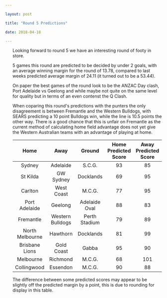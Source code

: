 ```yaml
---

layout: post

title: "Round 5 Predictions"

date: 2018-04-18

---
```


<ul class="post">

<div class="blurb">

<p>Looking forward to round 5 we have an interesting round of footy in store.</p>
<p>5 games this round are predicted to be decided by under 2 goals, with an average winning margin for the round of 13.78, compared to last weeks predicted average margin of 24.11 (it turned out to be a 53.44).</p>
<p>On paper the best games of the round look to be the ANZAC Day clash, Port Adelaide vs Geelong and while maybe not quite on the same level for quality but in terms of an even contenst the Q Clash.</p>
<p>When coparing this round's predictions with the punters the only disagreement is between Fremantle and the Western Bulldogs, with SEARS predicting a 10 point Bulldogs win, while the line is 10.5 points the other way. There is a good chance that this is unfair on Fremantle as the current method of calculating home field advantage does not yet give the Western Australian teams with an advantage of playing at home.</p>

<table> <col width = "200"> <col width = "200"> <col width = "200"> <col width = "200"> <col width = "200"> <col width = "200"> <col width = "200">   <thead>     <tr style="text-align: center;" style="text-align: right;">       <th>Home</th>       <th>Away</th>       <th>Ground</th>       <th>Home Predicted Score</th>       <th>Away Predicted Score</th>       <th>Predicted Margin</th>       <th>Home Prob</th>     </tr style="text-align: center;">   </thead>   <tbody>     <tr style="text-align: center;">       <td>Sydney</td>       <td>Adelaide</td>       <td>S.C.G.</td>       <td>93</td>       <td>85</td>       <td>8</td>       <td>0.596066</td>     </tr style="text-align: center;">     <tr style="text-align: center;">       <td>St Kilda</td>       <td>GW Sydney</td>       <td>Docklands</td>       <td>69</td>       <td>95</td>       <td>-27</td>       <td>0.225643</td>     </tr style="text-align: center;">     <tr style="text-align: center;">       <td>Carlton</td>       <td>West Coast</td>       <td>M.C.G.</td>       <td>77</td>       <td>95</td>       <td>-18</td>       <td>0.304095</td>     </tr style="text-align: center;">     <tr style="text-align: center;">       <td>Port Adelaide</td>       <td>Geelong</td>       <td>Adelaide Oval</td>       <td>88</td>       <td>83</td>       <td>4</td>       <td>0.547988</td>     </tr style="text-align: center;">     <tr style="text-align: center;">       <td>Fremantle</td>       <td>Western Bulldogs</td>       <td>Perth Stadium</td>       <td>79</td>       <td>89</td>       <td>-10</td>       <td>0.388535</td>     </tr style="text-align: center;">     <tr style="text-align: center;">       <td>North Melbourne</td>       <td>Hawthorn</td>       <td>Docklands</td>       <td>81</td>       <td>99</td>       <td>-18</td>       <td>0.305753</td>     </tr style="text-align: center;">     <tr style="text-align: center;">       <td>Brisbane Lions</td>       <td>Gold Coast</td>       <td>Gabba</td>       <td>95</td>       <td>90</td>       <td>5</td>       <td>0.561874</td>     </tr style="text-align: center;">     <tr style="text-align: center;">       <td>Melbourne</td>       <td>Richmond</td>       <td>M.C.G.</td>       <td>68</td>       <td>101</td>       <td>-32</td>       <td>0.183432</td>     </tr style="text-align: center;">     <tr style="text-align: center;">       <td>Collingwood</td>       <td>Essendon</td>       <td>M.C.G.</td>       <td>90</td>       <td>88</td>       <td>2</td>       <td>0.526642</td>     </tr style="text-align: center;">   </tbody> </table>


<p>The difference between some predicted scores may appear to be slightly off the predicted margin by a point, this is due to rounding for display in this table.</p>
</div><!-- /.blurb -->	

</ul>
